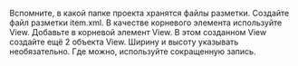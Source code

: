 Вспомните, в какой папке проекта хранятся файлы разметки. Создайте файл разметки item.xml.
В качестве корневого элемента используйте View. Добавьте в корневой элемент View.
В этом созданном View создайте ещё 2 объекта View.
Ширину и высоту указывать необязательно. Где можно, используйте сокращенную запись.

